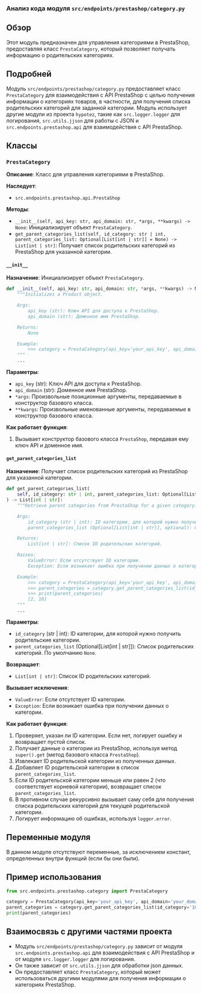### Анализ кода модуля `src/endpoints/prestashop/category.py`

## Обзор

Этот модуль предназначен для управления категориями в PrestaShop, предоставляя класс `PrestaCategory`, который позволяет получать информацию о родительских категориях.

## Подробней

Модуль `src/endpoints/prestashop/category.py` предоставляет класс `PrestaCategory` для взаимодействия с API PrestaShop с целью получения информации о категориях товаров, в частности, для получения списка родительских категорий для заданной категории. Модуль использует другие модули из проекта `hypotez`, такие как `src.logger.logger` для логирования, `src.utils.jjson` для работы с JSON и `src.endpoints.prestashop.api` для взаимодействия с API PrestaShop.

## Классы

### `PrestaCategory`

**Описание**: Класс для управления категориями в PrestaShop.

**Наследует**:

-   `src.endpoints.prestashop.api.PrestaShop`

**Методы**:

-   `__init__(self, api_key: str, api_domain: str, *args, **kwargs) -> None`: Инициализирует объект `PrestaCategory`.
-   `get_parent_categories_list(self, id_category: str | int, parent_categories_list: Optional[List[int | str]] = None) -> List[int | str]`: Получает список родительских категорий из PrestaShop для указанной категории.

#### `__init__`

**Назначение**: Инициализирует объект `PrestaCategory`.

```python
def __init__(self, api_key: str, api_domain: str, *args, **kwargs) -> None:
    """Initializes a Product object.

    Args:
        api_key (str): Ключ API для доступа к PrestaShop.
        api_domain (str): Доменное имя PrestaShop.

    Returns:
        None

    Example:
        >>> category = PrestaCategory(api_key='your_api_key', api_domain='your_domain')
    """
    ...
```

**Параметры**:

-   `api_key` (str): Ключ API для доступа к PrestaShop.
-   `api_domain` (str): Доменное имя PrestaShop.
-    `*args`: Произвольные позиционные аргументы, передаваемые в конструктор базового класса.
-   `**kwargs`: Произвольные именованные аргументы, передаваемые в конструктор базового класса.

**Как работает функция**:

1.  Вызывает конструктор базового класса `PrestaShop`, передавая ему ключ API и доменное имя.

#### `get_parent_categories_list`

**Назначение**: Получает список родительских категорий из PrestaShop для указанной категории.

```python
def get_parent_categories_list(
    self, id_category: str | int, parent_categories_list: Optional[List[int | str]] = None
) -> List[int | str]:
    """Retrieve parent categories from PrestaShop for a given category.

    Args:
        id_category (str | int): ID категории, для которой нужно получить родительские категории.
        parent_categories_list (Optional[List[int | str]], optional): Список родительских категорий. Defaults to None.

    Returns:
        List[int | str]: Список ID родительских категорий.

    Raises:
        ValueError: Если отсутствует ID категории.
        Exception: Если возникает ошибка при получении данных о категории.

    Example:
        >>> category = PrestaCategory(api_key='your_api_key', api_domain='your_domain')
        >>> parent_categories = category.get_parent_categories_list(id_category='10')
        >>> print(parent_categories)
        [2, 10]
    """
    ...
```

**Параметры**:

-   `id_category` (str | int): ID категории, для которой нужно получить родительские категории.
-   `parent_categories_list` (Optional[List[int | str]]): Список родительских категорий. По умолчанию `None`.

**Возвращает**:

-   `List[int | str]`: Список ID родительских категорий.

**Вызывает исключения**:

-   `ValueError`: Если отсутствует ID категории.
-   `Exception`: Если возникает ошибка при получении данных о категории.

**Как работает функция**:

1.  Проверяет, указан ли ID категории. Если нет, логирует ошибку и возвращает пустой список.
2.  Получает данные о категории из PrestaShop, используя метод `super().get` (метод базового класса `PrestaShop`).
3.  Извлекает ID родительской категории из полученных данных.
4.  Добавляет ID родительской категории в список `parent_categories_list`.
5.  Если ID родительской категории меньше или равен 2 (что соответствует корневой категории), возвращает список `parent_categories_list`.
6.  В противном случае рекурсивно вызывает саму себя для получения списка родительских категорий для текущей родительской категории.
7.  Логирует информацию об ошибках, используя `logger.error`.

## Переменные модуля

В данном модуле отсутствуют переменные, за исключением констант, определенных внутри функций (если бы они были).

## Пример использования

```python
from src.endpoints.prestashop.category import PrestaCategory

category = PrestaCategory(api_key='your_api_key', api_domain='your_domain')
parent_categories = category.get_parent_categories_list(id_category='10')
print(parent_categories)
```

## Взаимосвязь с другими частями проекта

-   Модуль `src/endpoints/prestashop/category.py` зависит от модуля `src.endpoints.prestashop.api` для взаимодействия с API PrestaShop и от модуля `src.logger.logger` для логирования.
- Он также зависит от `src.utils.jjson` для обработки json данных.
-   Он предоставляет класс `PrestaCategory`, который может использоваться другими модулями для получения информации о категориях PrestaShop.